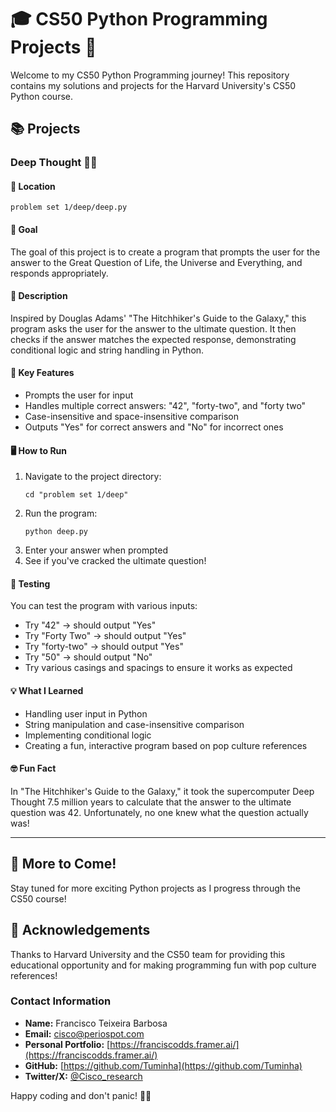# 🎓 CS50 Python Programming Projects 🐍

Welcome to my CS50 Python Programming journey! This repository contains my solutions and projects for the Harvard University's CS50 Python course.

## 📚 Projects

### Deep Thought 🤔🌌

#### 📂 Location
`problem set 1/deep/deep.py`

#### 🎯 Goal
The goal of this project is to create a program that prompts the user for the answer to the Great Question of Life, the Universe and Everything, and responds appropriately.

#### 📝 Description
Inspired by Douglas Adams' "The Hitchhiker's Guide to the Galaxy," this program asks the user for the answer to the ultimate question. It then checks if the answer matches the expected response, demonstrating conditional logic and string handling in Python.

#### 🔑 Key Features
- Prompts the user for input
- Handles multiple correct answers: "42", "forty-two", and "forty two"
- Case-insensitive and space-insensitive comparison
- Outputs "Yes" for correct answers and "No" for incorrect ones

#### 🖥️ How to Run
1. Navigate to the project directory:
   ```
   cd "problem set 1/deep"
   ```
2. Run the program:
   ```
   python deep.py
   ```
3. Enter your answer when prompted
4. See if you've cracked the ultimate question!

#### 🧪 Testing
You can test the program with various inputs:
- Try "42" → should output "Yes"
- Try "Forty Two" → should output "Yes"
- Try "forty-two" → should output "Yes"
- Try "50" → should output "No"
- Try various casings and spacings to ensure it works as expected

#### 💡 What I Learned
- Handling user input in Python
- String manipulation and case-insensitive comparison
- Implementing conditional logic
- Creating a fun, interactive program based on pop culture references

#### 🤓 Fun Fact
In "The Hitchhiker's Guide to the Galaxy," it took the supercomputer Deep Thought 7.5 million years to calculate that the answer to the ultimate question was 42. Unfortunately, no one knew what the question actually was!

---

## 🚀 More to Come!
Stay tuned for more exciting Python projects as I progress through the CS50 course!

## 🙏 Acknowledgements
Thanks to Harvard University and the CS50 team for providing this educational opportunity and for making programming fun with pop culture references!

### Contact Information

- **Name:** Francisco Teixeira Barbosa
- **Email:** cisco@periospot.com
- **Personal Portfolio:** [https://franciscodds.framer.ai/](https://franciscodds.framer.ai/)
- **GitHub:** [https://github.com/Tuminha](https://github.com/Tuminha)
- **Twitter/X:** [@Cisco_research](https://x.com/Cisco_research)

Happy coding and don't panic! 🚀🐬